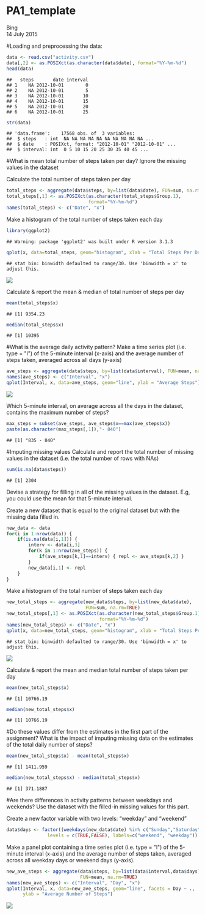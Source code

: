 # PA1_template
Bing  
14 July 2015  

#Loading and preprocessing the data:

```r
data <- read.csv("activity.csv")
data[,2] <- as.POSIXct(as.character(data$date), format="%Y-%m-%d") 
head(data)
```

```
##   steps       date interval
## 1    NA 2012-10-01        0
## 2    NA 2012-10-01        5
## 3    NA 2012-10-01       10
## 4    NA 2012-10-01       15
## 5    NA 2012-10-01       20
## 6    NA 2012-10-01       25
```

```r
str(data)
```

```
## 'data.frame':	17568 obs. of  3 variables:
##  $ steps   : int  NA NA NA NA NA NA NA NA NA NA ...
##  $ date    : POSIXct, format: "2012-10-01" "2012-10-01" ...
##  $ interval: int  0 5 10 15 20 25 30 35 40 45 ...
```

#What is mean total number of steps taken per day?
Ignore the missing values in the dataset 

Calculate the total number of steps taken per day

```r
total_steps <- aggregate(data$steps, by=list(data$date), FUN=sum, na.rm=TRUE)
total_steps[,1] <- as.POSIXct(as.character(total_steps$Group.1), 
                              format="%Y-%m-%d") 
names(total_steps) <- c("Date", "x")
```

Make a histogram of the total number of steps taken each day

```r
library(ggplot2)
```

```
## Warning: package 'ggplot2' was built under R version 3.1.3
```

```r
qplot(x, data=total_steps, geom="histogram", xlab = "Total Steps Per Day")
```

```
## stat_bin: binwidth defaulted to range/30. Use 'binwidth = x' to adjust this.
```

![](PA1_template_files/figure-html/unnamed-chunk-3-1.png) 

Calculate & report the mean & median of total number of steps per day

```r
mean(total_steps$x)
```

```
## [1] 9354.23
```

```r
median(total_steps$x)
```

```
## [1] 10395
```

#What is the average daily activity pattern?
Make a time series plot (i.e. type = "l") of the 5-minute interval (x-axis) 
and the average number of steps taken, averaged across all days (y-axis)

```r
ave_steps <- aggregate(data$steps, by=list(data$interval), FUN=mean, na.rm=TRUE)
names(ave_steps) <- c("Interval", "x")
qplot(Interval, x, data=ave_steps, geom="line", ylab = "Average Steps")
```

![](PA1_template_files/figure-html/unnamed-chunk-5-1.png) 

Which 5-minute interval, on average across all the days in the dataset, 
contains the maximum number of steps?

```r
max_steps = subset(ave_steps, ave_steps$x==max(ave_steps$x)) 
paste(as.character(max_steps[,1]),"- 840")
```

```
## [1] "835 - 840"
```

#Imputing missing values
Calculate and report the total number of missing values in the dataset 
(i.e. the total number of rows with NAs)

```r
sum(is.na(data$steps))
```

```
## [1] 2304
```

Devise a strategy for filling in all of the missing values in the dataset. 
E.g, you could use the mean for that 5-minute interval.

Create a new dataset that is equal to the original dataset but with the 
missing data filled in.

```r
new_data <- data
for(i in 1:nrow(data)) {
    if(is.na(data[i,1])) {
        interv <- data[i,3]
        for(k in 1:nrow(ave_steps)) {
            if(ave_steps[k,1]==interv) { repl <- ave_steps[k,2] }
        }
        new_data[i,1] <- repl
    }
}
```

Make a histogram of the total number of steps taken each day 

```r
new_total_steps <- aggregate(new_data$steps, by=list(new_data$date), 
                             FUN=sum, na.rm=TRUE)
new_total_steps[,1] <- as.POSIXct(as.character(new_total_steps$Group.1), 
                                  format="%Y-%m-%d") 
names(new_total_steps) <- c("Date", "x")
qplot(x, data=new_total_steps, geom="histogram", xlab = "Total Steps Per Day")
```

```
## stat_bin: binwidth defaulted to range/30. Use 'binwidth = x' to adjust this.
```

![](PA1_template_files/figure-html/unnamed-chunk-9-1.png) 

Calculate & report the mean and median total number of steps taken per day

```r
mean(new_total_steps$x)
```

```
## [1] 10766.19
```

```r
median(new_total_steps$x)
```

```
## [1] 10766.19
```

#Do these values differ from the estimates in the first part of the assignment? 
What is the impact of imputing missing data on the estimates 
of the total daily number of steps?

```r
mean(new_total_steps$x) - mean(total_steps$x)
```

```
## [1] 1411.959
```

```r
median(new_total_steps$x) - median(total_steps$x)
```

```
## [1] 371.1887
```

#Are there differences in activity patterns between weekdays and weekends?
Use the dataset with the filled-in missing values for this part.

Create a new factor variable with two levels: “weekday” and “weekend” 

```r
data$days <- factor((weekdays(new_data$date) %in% c("Sunday","Saturday")), 
               levels = c(TRUE,FALSE), labels=c("weekend", "weekday"))
```
              
Make a panel plot containing a time series plot (i.e. type = "l") 
of the 5-minute interval (x-axis) and the average number of steps taken, 
averaged across all weekday days or weekend days (y-axis). 

```r
new_ave_steps <- aggregate(data$steps, by=list(data$interval,data$days), 
                           FUN=mean, na.rm=TRUE)
names(new_ave_steps) <- c("Interval", "Day", "x")
qplot(Interval, x, data=new_ave_steps, geom="line", facets = Day ~ ., 
      ylab = "Average Number of Steps")
```

![](PA1_template_files/figure-html/unnamed-chunk-13-1.png) 


